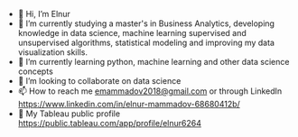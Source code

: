 - 👋 Hi, I’m Elnur
- 🔭 I’m currently studying a master's in Business Analytics, developing knowledge in data science, machine learning supervised and unsupervised algorithms, statistical modeling and improving my data visualization skills.
- 🌱 I’m currently learning python, machine learning and other data science concepts
- 💞️ I’m looking to collaborate on data science
- 📫 How to reach me emammadov2018@gmail.com or through LinkedIn https://www.linkedin.com/in/elnur-mammadov-68680412b/
- 📂 My Tableau public profile https://public.tableau.com/app/profile/elnur6264
